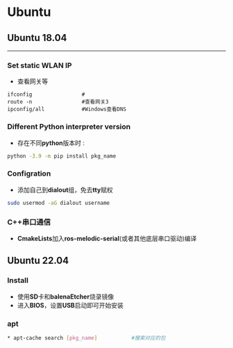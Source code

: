 # Ubuntu

## Ubuntu 18.04

***

### Set static WLAN IP

* 查看网关等

```shell
ifconfig                #
route -n                #查看网关3
ipconfig/all            #Windows查看DNS
```

### Different Python interpreter version

* 存在不同**python**版本时 :

```sh
python -3.9 -m pip install pkg_name
```

### Configration

* 添加自己到**dialout**组，免去**tty**赋权

```sh
sudo usermod -aG dialout username
```

### C++串口通信

* **CmakeLists**加入**ros-melodic-serial**(或者其他底层串口驱动)编译

## Ubuntu 22.04

### Install

* 使用**SD**卡和**balenaEtcher**烧录镜像
* 进入**BIOS**，设置**USB**启动即可开始安装

### apt

```sh
* apt-cache search [pkg_name]           #搜索对应的包
```
